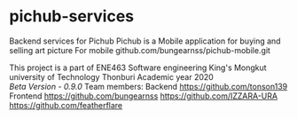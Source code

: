 # pichub-services
Backend services for Pichub
Pichub is a Mobile application for buying and selling art picture
For mobile github.com/bungearnss/pichub-mobile.git

This project is a part of ENE463 Software engineering 
King's Mongkut university of Technology Thonburi
Academic year 2020  
*Beta Version - 0.9.0* 
Team members:
  Backend
  https://github.com/tonson139
  Frontend
  https://github.com/bungearnss
  https://github.com/IZZARA-URA
  https://github.com/featherflare
  
